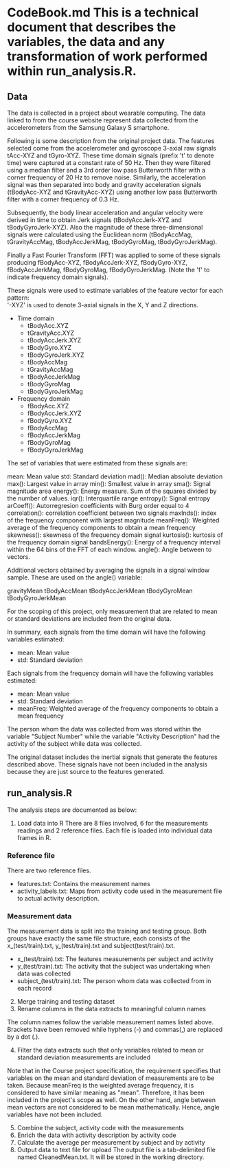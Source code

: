 CodeBook.md
This is a technical document that describes the variables, the data and any transformation of work performed within run_analysis.R.
==================================================
## Data

The data is collected in a project about wearable computing. The data linked to from the course website represent data collected from the accelerometers from the Samsung Galaxy S smartphone. 

Following is some description from the original project data. The features selected come from the accelerometer and gyroscope 3-axial raw signals tAcc-XYZ and tGyro-XYZ. These time domain signals (prefix 't' to denote time) were captured at a constant rate of 50 Hz. Then they were filtered using a median filter and a 3rd order low pass Butterworth filter with a corner frequency of 20 Hz to remove noise. Similarly, the acceleration signal was then separated into body and gravity acceleration signals (tBodyAcc-XYZ and tGravityAcc-XYZ) using another low pass Butterworth filter with a corner frequency of 0.3 Hz. 

Subsequently, the body linear acceleration and angular velocity were derived in time to obtain Jerk signals (tBodyAccJerk-XYZ and tBodyGyroJerk-XYZ). Also the magnitude of these three-dimensional signals were calculated using the Euclidean norm (tBodyAccMag, tGravityAccMag, tBodyAccJerkMag, tBodyGyroMag, tBodyGyroJerkMag). 

Finally a Fast Fourier Transform (FFT) was applied to some of these signals producing fBodyAcc-XYZ, fBodyAccJerk-XYZ, fBodyGyro-XYZ, fBodyAccJerkMag, fBodyGyroMag, fBodyGyroJerkMag. (Note the 'f' to indicate frequency domain signals). 

These signals were used to estimate variables of the feature vector for each pattern:  
'-XYZ' is used to denote 3-axial signals in the X, Y and Z directions.

* Time domain
  * tBodyAcc.XYZ
  * tGravityAcc.XYZ
  * tBodyAccJerk.XYZ
  * tBodyGyro.XYZ
  * tBodyGyroJerk.XYZ
  * tBodyAccMag
  * tGravityAccMag
  * tBodyAccJerkMag
  * tBodyGyroMag
  * tBodyGyroJerkMag
* Frequency domain
  * fBodyAcc.XYZ
  * fBodyAccJerk.XYZ
  * fBodyGyro.XYZ
  * fBodyAccMag
  * fBodyAccJerkMag
  * fBodyGyroMag
  * fBodyGyroJerkMag

  
The set of variables that were estimated from these signals are: 

mean: Mean value
std: Standard deviation
mad(): Median absolute deviation 
max(): Largest value in array
min(): Smallest value in array
sma(): Signal magnitude area
energy(): Energy measure. Sum of the squares divided by the number of values. 
iqr(): Interquartile range 
entropy(): Signal entropy
arCoeff(): Autorregresion coefficients with Burg order equal to 4
correlation(): correlation coefficient between two signals
maxInds(): index of the frequency component with largest magnitude
meanFreq(): Weighted average of the frequency components to obtain a mean frequency
skewness(): skewness of the frequency domain signal 
kurtosis(): kurtosis of the frequency domain signal 
bandsEnergy(): Energy of a frequency interval within the 64 bins of the FFT of each window.
angle(): Angle between to vectors.

Additional vectors obtained by averaging the signals in a signal window sample. These are used on the angle() variable:

gravityMean
tBodyAccMean
tBodyAccJerkMean
tBodyGyroMean
tBodyGyroJerkMean

For the scoping of this project, only measurement that are related to mean or standard deviations are included from the original data. 

In summary, each signals from the time domain will have the following variables estimated:
* mean: Mean value
* std: Standard deviation

Each signals from the frequency domain will have the following variables estimated:
* mean: Mean value
* std: Standard deviation
* meanFreq: Weighted average of the frequency components to obtain a mean frequency

The person whom the data was collected from was stored within the variable "Subject Number" while the variable "Activity Description" had the activity of the subject while data was collected.

The original dataset includes the inertial signals that generate the features described above. These signals have not been included in the analysis because they are just source to the features generated.

## run_analysis.R
The analysis steps are documented as below:
1. Load data into R
There are 8 files involved, 6 for the measurements readings and 2 reference files. Each file is loaded into individual data frames in R.

### Reference file
There are two reference files. 
* features.txt: Contains the measurement names
* activity_labels.txt: Maps from activity code used in the measurement file to actual activity description.

### Measurement data
The measurement data is split into the training and testing group. Both groups have exactly the same file structure, each consists of the x_(test/train).txt, y_(test/train).txt and subject(test/train).txt.

* x_(test/train).txt: The features measurements per subject and activity
* y_(test/train).txt: The activity that the subject was undertaking when data was collected
* subject_(test/train).txt: The person whom data was collected from in each record

2. Merge training and testing dataset
3. Rename columns in the data extracts to meaningful column names

The column names follow the variable measurement names listed above. Brackets have been removed while hyphens (-) and commas(,) are replaced by a dot (.).

4. Filter the data extracts such that only variables related to mean or standard deviation measurements are included

Note that in the Course project specification, the requirement specifies that variables on the mean and standard deviation of measurements are to be taken. Because meanFreq is the weighted average frequency, it is considered to have similar meaning as "mean". Therefore, it has been included in the project's scope as well. On the other hand, angle between mean vectors are not considered to be mean mathematically. Hence, angle variables have not been included.

5. Combine the subject, activity code with the measurements
6. Enrich the data with activity description by activity code
7. Calculate the average per measurement by subject and by activity
8. Output data to text file for upload
The output file is a tab-delimited file named CleanedMean.txt. It will be stored in the working directory.
